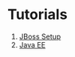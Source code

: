Tutorials
=========

1. [JBoss Setup](tutorial_jboss_setup.html)
2. [Java EE](tutorial_jboss_project.html)
